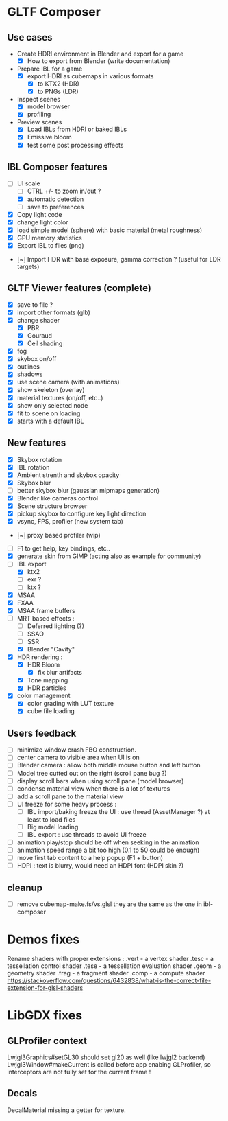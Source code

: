 
# GLTF Composer

## Use cases

* Create HDRI environment in Blender and export for a game
	* [x] How to export from Blender (write documentation)
* Prepare IBL for a game
	* [x] export HDRI as cubemaps in various formats
		* [x] to KTX2 (HDR)
		* [x] to PNGs (LDR)
* Inspect scenes
	* [x] model browser
	* [x] profiling
* Preview scenes
	* [x] Load IBLs from HDRI or baked IBLs
	* [x] Emissive bloom
	* [x] test some post processing effects 

## IBL Composer features

* [ ] UI scale
	* [ ] CTRL +/- to zoom in/out ?
	* [x] automatic detection
	* [ ] save to preferences
* [x] Copy light code
* [x] change light color
* [x] load simple model (sphere) with basic material (metal roughness)
* [x] GPU memory statistics
* [x] Export IBL to files (png)
* [~] Import HDR with base exposure, gamma correction ? (useful for LDR targets)

## GLTF Viewer features (complete)

* [x] save to file ?
* [x] import other formats (glb)
* [x] change shader
	* [x] PBR
	* [x] Gouraud
	* [x] Ceil shading
* [x] fog
* [x] skybox on/off
* [x] outlines
* [x] shadows
* [x] use scene camera (with animations)
* [x] show skeleton (overlay)
* [x] material textures (on/off, etc..)
* [x] show only selected node
* [x] fit to scene on loading
* [x] starts with a default IBL

## New features

* [x] Skybox rotation
* [x] IBL rotation
* [x] Ambient strenth and skybox opacity
* [x] Skybox blur
* [ ] better skybox blur (gaussian mipmaps generation)
* [x] Blender like cameras control
* [x] Scene structure browser
* [x] pickup skybox to configure key light direction
* [x] vsync, FPS, profiler (new system tab)
* [~] proxy based profiler (wip)
* [ ] F1 to get help, key bindings, etc..
* [x] generate skin from GIMP (acting also as example for community)
* [ ] IBL export
	* [x] ktx2
	* [ ] exr ?
	* [ ] ktx ?
* [x] MSAA
* [x] FXAA
* [x] MSAA frame buffers
* [ ] MRT based effects :
	* [ ] Deferred lighting (?)
	* [ ] SSAO
	* [ ] SSR
	* [x] Blender "Cavity"
* [x] HDR rendering :
	* [x] HDR Bloom
		* [x] fix blur artifacts
	* [x] Tone mapping
	* [x] HDR particles
* [x] color management
	* [x] color grading with LUT texture
	* [x] cube file loading

## Users feedback

* [ ] minimize window crash FBO construction.
* [ ] center camera to visible area when UI is on
* [ ] Blender camera : allow both middle mouse button and left button
* [ ] Model tree cutted out on the right (scroll pane bug ?)
* [ ] display scroll bars when using scroll pane (model browser)
* [ ] condense material view when there is a lot of textures
* [ ] add a scroll pane to the material view
* [ ] UI freeze for some heavy process :
	* [ ] IBL import/baking freeze the UI : use thread (AssetManager ?) at least to load files
	* [ ] Big model loading
	* [ ] IBL export : use threads to avoid UI freeze
* [ ] animation play/stop should be off when seeking in the animation
* [ ] animation speed range a bit too high (0.1 to 50 could be enough)
* [ ] move first tab content to a help popup (F1 + button)
* [ ] HDPI : text is blurry, would need an HDPI font (HDPI skin ?)

## cleanup

* [ ] remove cubemap-make.fs/vs.glsl they are the same as the one in ibl-composer

# Demos fixes

Rename shaders with proper extensions :
.vert - a vertex shader
.tesc - a tessellation control shader
.tese - a tessellation evaluation shader
.geom - a geometry shader
.frag - a fragment shader
.comp - a compute shader
https://stackoverflow.com/questions/6432838/what-is-the-correct-file-extension-for-glsl-shaders


# LibGDX fixes

## GLProfiler context

Lwjgl3Graphics#setGL30 should set gl20 as well (like lwjgl2 backend)
Lwjgl3Window#makeCurrent is called before app enabing GLProfiler, so interceptors are not fully set
for the current frame !

## Decals

DecalMaterial missing a getter for texture.
